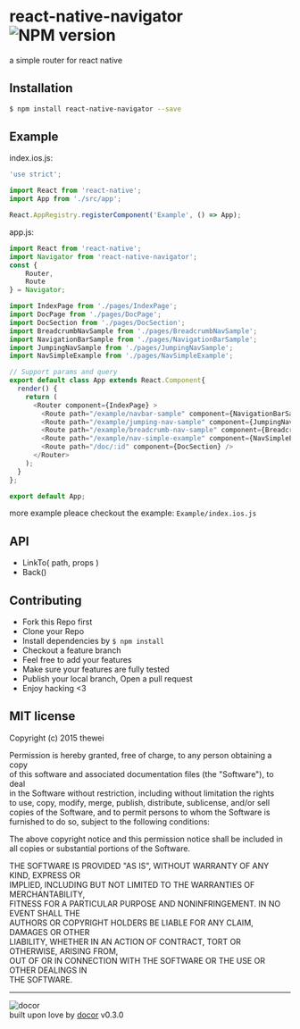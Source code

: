 # react-native-navigator ![NPM version](https://img.shields.io/npm/v/react-native-navigator.svg?style=flat)
a simple router for react native

## Installation

```bash
$ npm install react-native-navigator --save
```

## Example

index.ios.js:
```js
'use strict';

import React from 'react-native';
import App from './src/app';

React.AppRegistry.registerComponent('Example', () => App);
```

app.js:
```js
import React from 'react-native';
import Navigator from 'react-native-navigator';
const {
	Router,
	Route
} = Navigator;

import IndexPage from './pages/IndexPage';
import DocPage from './pages/DocPage';
import DocSection from './pages/DocSection';
import BreadcrumbNavSample from './pages/BreadcrumbNavSample';
import NavigationBarSample from './pages/NavigationBarSample';
import JumpingNavSample from './pages/JumpingNavSample';
import NavSimpleExample from './pages/NavSimpleExample';

// Support params and query
export default class App extends React.Component{
  render() {
    return (
      <Router component={IndexPage} >
      	<Route path="/example/navbar-sample" component={NavigationBarSample} />
      	<Route path="/example/jumping-nav-sample" component={JumpingNavSample} />
      	<Route path="/example/breadcrumb-nav-sample" component={BreadcrumbNavSample} />
      	<Route path="/example/nav-simple-example" component={NavSimpleExample} />
      	<Route path="/doc/:id" component={DocSection} />
      </Router>
    );
  }
};

export default App;
```
more example pleace checkout the example: `Example/index.ios.js`

## API
- LinkTo( path, props )
- Back()

## Contributing
- Fork this Repo first
- Clone your Repo
- Install dependencies by `$ npm install`
- Checkout a feature branch
- Feel free to add your features
- Make sure your features are fully tested
- Publish your local branch, Open a pull request
- Enjoy hacking <3

## MIT license
Copyright (c) 2015 thewei

Permission is hereby granted, free of charge, to any person obtaining a copy<br>of this software and associated documentation files (the "Software"), to deal<br>in the Software without restriction, including without limitation the rights<br>to use, copy, modify, merge, publish, distribute, sublicense, and/or sell<br>copies of the Software, and to permit persons to whom the Software is<br>furnished to do so, subject to the following conditions:

The above copyright notice and this permission notice shall be included in<br>all copies or substantial portions of the Software.

THE SOFTWARE IS PROVIDED "AS IS", WITHOUT WARRANTY OF ANY KIND, EXPRESS OR<br>IMPLIED, INCLUDING BUT NOT LIMITED TO THE WARRANTIES OF MERCHANTABILITY,<br>FITNESS FOR A PARTICULAR PURPOSE AND NONINFRINGEMENT. IN NO EVENT SHALL THE<br>AUTHORS OR COPYRIGHT HOLDERS BE LIABLE FOR ANY CLAIM, DAMAGES OR OTHER<br>LIABILITY, WHETHER IN AN ACTION OF CONTRACT, TORT OR OTHERWISE, ARISING FROM,<br>OUT OF OR IN CONNECTION WITH THE SOFTWARE OR THE USE OR OTHER DEALINGS IN<br>THE SOFTWARE.

--------------------------------------------------------------------------------

![docor]()<br>built upon love by [docor](git+https://github.com/turingou/docor.git) v0.3.0
